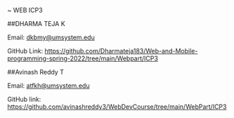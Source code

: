 
~ WEB ICP3

##DHARMA TEJA K

Email: dkbmy@umsystem.edu

GitHub Link: https://github.com/Dharmateja183/Web-and-Mobile-programming-spring-2022/tree/main/Webpart/ICP3



##Avinash Reddy T

Email: atfkh@umsystem.edu

GitHub link: https://github.com/avinashreddy3/WebDevCourse/tree/main/WebPart/ICP3
